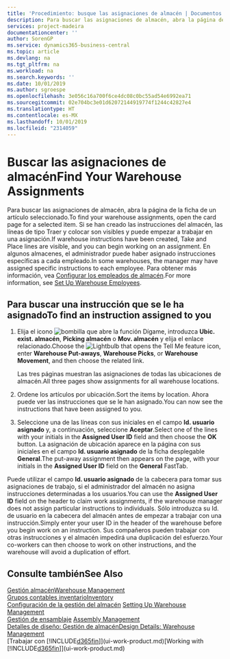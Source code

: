 ```yaml
---
title: 'Procedimiento: busque las asignaciones de almacén | Documentos de Microsoft'
description: Para buscar las asignaciones de almacén, abra la página de la ficha de un artículo seleccionado. Si se han creado las instrucciones del almacén, las líneas de tipo Traer y colocar son visibles y puede empezar a trabajar en una asignación. En algunos almacenes, el administrador puede haber asignado instrucciones específicas a cada empleado.
services: project-madeira
documentationcenter: ''
author: SorenGP
ms.service: dynamics365-business-central
ms.topic: article
ms.devlang: na
ms.tgt_pltfrm: na
ms.workload: na
ms.search.keywords: ''
ms.date: 10/01/2019
ms.author: sgroespe
ms.openlocfilehash: 3e056c16a700f6ce4dc08c0bc55ad54e6992ea71
ms.sourcegitcommit: 02e704bc3e01d62072144919774f1244c42827e4
ms.translationtype: HT
ms.contentlocale: es-MX
ms.lasthandoff: 10/01/2019
ms.locfileid: "2314059"
---
```

# <a name="find-your-warehouse-assignments"></a><span data-ttu-id="820cc-105">Buscar las asignaciones de almacén</span><span class="sxs-lookup"><span data-stu-id="820cc-105">Find Your Warehouse Assignments</span></span>
<span data-ttu-id="820cc-106">Para buscar las asignaciones de almacén, abra la página de la ficha de un artículo seleccionado.</span><span class="sxs-lookup"><span data-stu-id="820cc-106">To find your warehouse assignments, open the card page for a selected item.</span></span> <span data-ttu-id="820cc-107">Si se han creado las instrucciones del almacén, las líneas de tipo Traer y colocar son visibles y puede empezar a trabajar en una asignación.</span><span class="sxs-lookup"><span data-stu-id="820cc-107">If warehouse instructions have been created, Take and Place lines are visible, and you can begin working on an assignment.</span></span> <span data-ttu-id="820cc-108">En algunos almacenes, el administrador puede haber asignado instrucciones específicas a cada empleado.</span><span class="sxs-lookup"><span data-stu-id="820cc-108">In some warehouses, the manager may have assigned specific instructions to each employee.</span></span> <span data-ttu-id="820cc-109">Para obtener más información, vea [Configurar los empleados de almacén](warehouse-how-to-set-up-warehouse-employees.md).</span><span class="sxs-lookup"><span data-stu-id="820cc-109">For more information, see [Set Up Warehouse Employees](warehouse-how-to-set-up-warehouse-employees.md).</span></span>

## <a name="to-find-an-instruction-assigned-to-you"></a><span data-ttu-id="820cc-110">Para buscar una instrucción que se le ha asignado</span><span class="sxs-lookup"><span data-stu-id="820cc-110">To find an instruction assigned to you</span></span>  
1.  <span data-ttu-id="820cc-111">Elija el icono ![bombilla que abre la función Dígame](media/ui-search/search_small.png "Dígame que desea hacer"), introduzca **Ubic. exist. almacén**, **Picking almacén** o **Mov. almacén** y elija el enlace relacionado.</span><span class="sxs-lookup"><span data-stu-id="820cc-111">Choose the ![Lightbulb that opens the Tell Me feature](media/ui-search/search_small.png "Tell me what you want to do") icon, enter **Warehouse Put-aways**, **Warehouse Picks**, or **Warehouse Movement**, and then choose the related link.</span></span>

    <span data-ttu-id="820cc-112">Las tres páginas muestran las asignaciones de todas las ubicaciones de almacén.</span><span class="sxs-lookup"><span data-stu-id="820cc-112">All three pages show assignments for all warehouse locations.</span></span>  

2. <span data-ttu-id="820cc-113">Ordene los artículos por ubicación.</span><span class="sxs-lookup"><span data-stu-id="820cc-113">Sort the items by location.</span></span> <span data-ttu-id="820cc-114">Ahora puede ver las instrucciones que se le han asignado.</span><span class="sxs-lookup"><span data-stu-id="820cc-114">You can now see the instructions that have been assigned to you.</span></span>  
3. <span data-ttu-id="820cc-115">Seleccione una de las líneas con sus iniciales en el campo **Id. usuario asignado** y, a continuación, seleccione **Aceptar**.</span><span class="sxs-lookup"><span data-stu-id="820cc-115">Select one of the lines with your initials in the **Assigned User ID** field and then choose the **OK** button.</span></span> <span data-ttu-id="820cc-116">La asignación de ubicación aparece en la página con sus iniciales en el campo **Id. usuario asignado** de la ficha desplegable **General**.</span><span class="sxs-lookup"><span data-stu-id="820cc-116">The put-away assignment then appears on the page, with your initials in the **Assigned User ID** field on the **General** FastTab.</span></span>  

<span data-ttu-id="820cc-117">Puede utilizar el campo **Id. usuario asignado** de la cabecera para tomar sus asignaciones de trabajo, si el administrador del almacén no asigna instrucciones determinadas a los usuarios.</span><span class="sxs-lookup"><span data-stu-id="820cc-117">You can use the **Assigned User ID** field on the header to claim work assignments, if the warehouse manager does not assign particular instructions to individuals.</span></span> <span data-ttu-id="820cc-118">Sólo introduzca su Id. de usuario en la cabecera del almacén antes de empezar a trabajar con una instrucción.</span><span class="sxs-lookup"><span data-stu-id="820cc-118">Simply enter your user ID in the header of the warehouse before you begin work on an instruction.</span></span> <span data-ttu-id="820cc-119">Sus compañeros pueden trabajar con otras instrucciones y el almacén impedirá una duplicación del esfuerzo.</span><span class="sxs-lookup"><span data-stu-id="820cc-119">Your co-workers can then choose to work on other instructions, and the warehouse will avoid a duplication of effort.</span></span>  

## <a name="see-also"></a><span data-ttu-id="820cc-120">Consulte también</span><span class="sxs-lookup"><span data-stu-id="820cc-120">See Also</span></span>  
[<span data-ttu-id="820cc-121">Gestión almacén</span><span class="sxs-lookup"><span data-stu-id="820cc-121">Warehouse Management</span></span>](warehouse-manage-warehouse.md)  
[<span data-ttu-id="820cc-122">Grupos contables inventario</span><span class="sxs-lookup"><span data-stu-id="820cc-122">Inventory</span></span>](inventory-manage-inventory.md)  
<span data-ttu-id="820cc-123">[Configuración de la gestión del almacén](warehouse-setup-warehouse.md)   </span><span class="sxs-lookup"><span data-stu-id="820cc-123">[Setting Up Warehouse Management](warehouse-setup-warehouse.md)   </span></span>  
<span data-ttu-id="820cc-124">[Gestión de ensamblaje](assembly-assemble-items.md)  </span><span class="sxs-lookup"><span data-stu-id="820cc-124">[Assembly Management](assembly-assemble-items.md)  </span></span>  
[<span data-ttu-id="820cc-125">Detalles de diseño: Gestión de almacén</span><span class="sxs-lookup"><span data-stu-id="820cc-125">Design Details: Warehouse Management</span></span>](design-details-warehouse-management.md)  
<span data-ttu-id="820cc-126">[Trabajar con [!INCLUDE[d365fin](includes/d365fin_md.md)]](ui-work-product.md)</span><span class="sxs-lookup"><span data-stu-id="820cc-126">[Working with [!INCLUDE[d365fin](includes/d365fin_md.md)]](ui-work-product.md)</span></span> 

